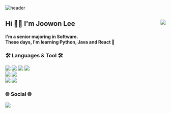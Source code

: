 ![header](https://capsule-render.vercel.app/api?type=shark&color=auto&height=200&section=header&text=Hi%20!&desc=It's%202oo1's%20Github&fontSize=42&fontAlignY=22&fontAlign=50&descfontsize=33&descAlignY=40&descAlign=50&&animation=twinkling)

<div align="">
   <a href="https://solved.ac/helloitsme"><img align="right" src="http://mazassumnida.wtf/api/v2/generate_badge?boj=helloitsme"/></a>
  <div align= left>
     <h2><b>Hi 👋🏻  I'm Joowon Lee</b></h2>
     <h4>
        I'm a senior majoring in Software.<br/>
        These days, I'm learning Python, Java and React 🌱
     </h4>
     <h3><b>🛠️ Languages & Tool 🛠️</b></h3>
     <img src="https://img.shields.io/badge/c++-00599C?style=flat-square&logo=c%2B%2B&logoColor=white"/>
     <img src="https://img.shields.io/badge/c%23-%23239120?style=flat-square&logo=C-sharp&logoColor=white"/>
     <img src="https://img.shields.io/badge/python-3670A0?style=flat-square&logo=python&logoColor=white"/>
     <img src="https://img.shields.io/badge/java-007396?style=flat-square&logo=OpenJDK&logoColor=white"> 
     <br>
  </div>
    <div align=left>
     <img src="https://img.shields.io/badge/javascript-F7DF1E?style=flat-square&logo=javascript&logoColor=black"> 
     <img src="https://img.shields.io/badge/react-61DAFB?style=flat-square&logo=react&logoColor=black">
     <br>
     <img src="https://img.shields.io/badge/Visual%20Studio%20Code-007ACC.svg?&style=flat-square&logo=Visual%20Studio%20Code&logoColor=white"> 
     <img src="https://img.shields.io/badge/Eclipse%20IDE-2C2255.svg?&style=flat-square&logo=Eclipse%20IDE&logoColor=white">
  </div>
  
  <div align= left>
    <h3><b>🌐 Social 🌐</b></h3>
    <a href="https://2oo1s.tistory.com/"><img src="https://img.shields.io/badge/Tistory-FE642E?style=flat-square&logo=Tistory&logoColor=white"/></a>
  </div>

<!--
**2oo1s/2oo1s** is a ✨ _special_ ✨ repository because its `README.md` (this file) appears on your GitHub profile.

Here are some ideas to get you started:

- 🔭 I’m currently working on ...
- 🌱 I’m currently learning ...
- 👯 I’m looking to collaborate on ...
- 🤔 I’m looking for help with ...
- 💬 Ask me about ...
- 📫 How to reach me: ...
- 😄 Pronouns: ...
- ⚡ Fun fact: ...
-->
